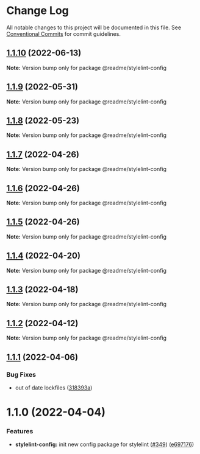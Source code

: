 # Change Log

All notable changes to this project will be documented in this file.
See [Conventional Commits](https://conventionalcommits.org) for commit guidelines.

## [1.1.10](https://github.com/readmeio/standards/compare/@readme/stylelint-config@1.1.9...@readme/stylelint-config@1.1.10) (2022-06-13)

**Note:** Version bump only for package @readme/stylelint-config





## [1.1.9](https://github.com/readmeio/standards/compare/@readme/stylelint-config@1.1.8...@readme/stylelint-config@1.1.9) (2022-05-31)

**Note:** Version bump only for package @readme/stylelint-config





## [1.1.8](https://github.com/readmeio/standards/compare/@readme/stylelint-config@1.1.7...@readme/stylelint-config@1.1.8) (2022-05-23)

**Note:** Version bump only for package @readme/stylelint-config





## [1.1.7](https://github.com/readmeio/standards/compare/@readme/stylelint-config@1.1.6...@readme/stylelint-config@1.1.7) (2022-04-26)

**Note:** Version bump only for package @readme/stylelint-config





## [1.1.6](https://github.com/readmeio/standards/compare/@readme/stylelint-config@1.1.5...@readme/stylelint-config@1.1.6) (2022-04-26)

**Note:** Version bump only for package @readme/stylelint-config





## [1.1.5](https://github.com/readmeio/standards/compare/@readme/stylelint-config@1.1.4...@readme/stylelint-config@1.1.5) (2022-04-26)

**Note:** Version bump only for package @readme/stylelint-config





## [1.1.4](https://github.com/readmeio/standards/compare/@readme/stylelint-config@1.1.3...@readme/stylelint-config@1.1.4) (2022-04-20)

**Note:** Version bump only for package @readme/stylelint-config





## [1.1.3](https://github.com/readmeio/standards/compare/@readme/stylelint-config@1.1.2...@readme/stylelint-config@1.1.3) (2022-04-18)

**Note:** Version bump only for package @readme/stylelint-config





## [1.1.2](https://github.com/readmeio/standards/compare/@readme/stylelint-config@1.1.1...@readme/stylelint-config@1.1.2) (2022-04-12)

**Note:** Version bump only for package @readme/stylelint-config





## [1.1.1](https://github.com/readmeio/standards/compare/@readme/stylelint-config@1.1.0...@readme/stylelint-config@1.1.1) (2022-04-06)


### Bug Fixes

* out of date lockfiles ([318393a](https://github.com/readmeio/standards/commit/318393ac195feda4701da171af08e02a80dedf12))





# 1.1.0 (2022-04-04)


### Features

* **stylelint-config:** init new config package for stylelint ([#349](https://github.com/readmeio/standards/issues/349)) ([e697176](https://github.com/readmeio/standards/commit/e697176e4b1d95528175e148d5d4acec25e346d4))
